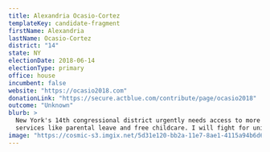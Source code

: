 ```yaml
---
title: Alexandria Ocasio-Cortez
templateKey: candidate-fragment
firstName: Alexandria
lastName: Ocasio-Cortez
district: "14"
state: NY
electionDate: 2018-06-14
electionType: primary
office: house
incumbent: false
website: "https://ocasio2018.com"
donationLink: "https://secure.actblue.com/contribute/page/ocasio2018"
outcome: "Unknown"
blurb: >
  New York's 14th congressional district urgently needs access to more reliable jobs, increased access to family support 
  services like parental leave and free childcare. I will fight for universal access to quality...
image: "https://cosmic-s3.imgix.net/5d31e120-bb2a-11e7-8ae1-4115a94b6d68-JD_Site_AlexandriaOcasioCortez_1000x600_102717.jpg"
---
```


